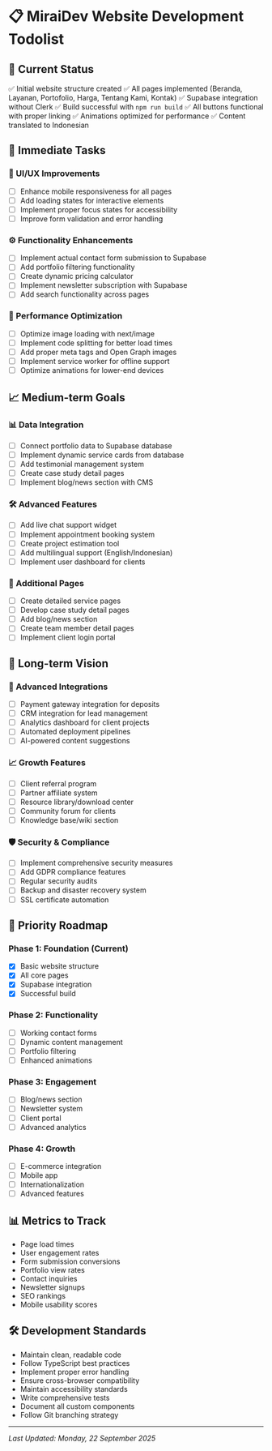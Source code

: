 # 📋 MiraiDev Website Development Todolist

## 🏁 Current Status
✅ Initial website structure created
✅ All pages implemented (Beranda, Layanan, Portofolio, Harga, Tentang Kami, Kontak)
✅ Supabase integration without Clerk
✅ Build successful with `npm run build`
✅ All buttons functional with proper linking
✅ Animations optimized for performance
✅ Content translated to Indonesian

## 🔧 Immediate Tasks

### 🎨 UI/UX Improvements
- [ ] Enhance mobile responsiveness for all pages
- [ ] Add loading states for interactive elements
- [ ] Implement proper focus states for accessibility
- [ ] Improve form validation and error handling

### ⚙️ Functionality Enhancements
- [ ] Implement actual contact form submission to Supabase
- [ ] Add portfolio filtering functionality
- [ ] Create dynamic pricing calculator
- [ ] Implement newsletter subscription with Supabase
- [ ] Add search functionality across pages

### 🚀 Performance Optimization
- [ ] Optimize image loading with next/image
- [ ] Implement code splitting for better load times
- [ ] Add proper meta tags and Open Graph images
- [ ] Implement service worker for offline support
- [ ] Optimize animations for lower-end devices

## 📈 Medium-term Goals

### 📊 Data Integration
- [ ] Connect portfolio data to Supabase database
- [ ] Implement dynamic service cards from database
- [ ] Add testimonial management system
- [ ] Create case study detail pages
- [ ] Implement blog/news section with CMS

### 🛠 Advanced Features
- [ ] Add live chat support widget
- [ ] Implement appointment booking system
- [ ] Create project estimation tool
- [ ] Add multilingual support (English/Indonesian)
- [ ] Implement user dashboard for clients

### 📱 Additional Pages
- [ ] Create detailed service pages
- [ ] Develop case study detail pages
- [ ] Add blog/news section
- [ ] Create team member detail pages
- [ ] Implement client login portal

## 🌟 Long-term Vision

### 🔄 Advanced Integrations
- [ ] Payment gateway integration for deposits
- [ ] CRM integration for lead management
- [ ] Analytics dashboard for client projects
- [ ] Automated deployment pipelines
- [ ] AI-powered content suggestions

### 📈 Growth Features
- [ ] Client referral program
- [ ] Partner affiliate system
- [ ] Resource library/download center
- [ ] Community forum for clients
- [ ] Knowledge base/wiki section

### 🛡 Security & Compliance
- [ ] Implement comprehensive security measures
- [ ] Add GDPR compliance features
- [ ] Regular security audits
- [ ] Backup and disaster recovery system
- [ ] SSL certificate automation

## 🎯 Priority Roadmap

### Phase 1: Foundation (Current)
- [x] Basic website structure
- [x] All core pages
- [x] Supabase integration
- [x] Successful build

### Phase 2: Functionality
- [ ] Working contact forms
- [ ] Dynamic content management
- [ ] Portfolio filtering
- [ ] Enhanced animations

### Phase 3: Engagement
- [ ] Blog/news section
- [ ] Newsletter system
- [ ] Client portal
- [ ] Advanced analytics

### Phase 4: Growth
- [ ] E-commerce integration
- [ ] Mobile app
- [ ] Internationalization
- [ ] Advanced features

## 📊 Metrics to Track

- Page load times
- User engagement rates
- Form submission conversions
- Portfolio view rates
- Contact inquiries
- Newsletter signups
- SEO rankings
- Mobile usability scores

## 🛠 Development Standards

- Maintain clean, readable code
- Follow TypeScript best practices
- Implement proper error handling
- Ensure cross-browser compatibility
- Maintain accessibility standards
- Write comprehensive tests
- Document all custom components
- Follow Git branching strategy

---
*Last Updated: Monday, 22 September 2025*